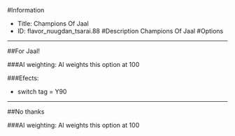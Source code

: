 #Information
 - Title: Champions Of Jaal
 - ID: flavor_nuugdan_tsarai.88
#Description
Champions Of Jaal
#Options

___
##For Jaal!

###AI weighting:
AI weights this option at 100


###Efects:<ul><li>switch tag = Y90</li></ul>

___
##No thanks

###AI weighting:
AI weights this option at 100

